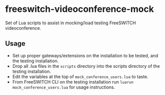 # freeswitch-videoconference-mock

Set of Lua scripts to assist in mocking/load testing FreeSWITCH videoconference.

## Usage

 * Set up proper gateways/extensions on the installation to be tested, and the testing installation.
 * Drop all .lua files in the ```scripts``` directory into the scripts directory of the testing installation.
 * Edit the variables at the top of ```mock_conference_users.lua``` to taste.
 * From FreeSWITCH CLI on the testing installation run ```luarun mock_conference_users.lua``` for usage instructions.
